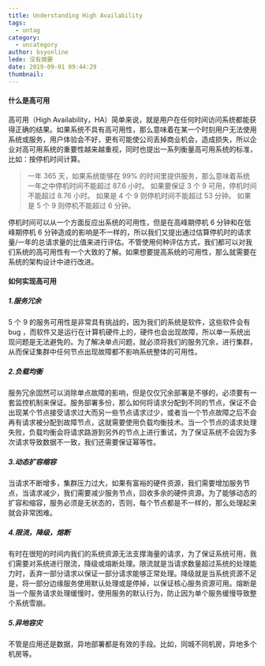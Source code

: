 ```yaml
---
title: Understanding High Availability
tags:
  - untag
category:
  - uncategory
author: bsyonline
lede: 没有摘要
date: 2019-09-01 09:44:29
thumbnail:
---
```


#### 什么是高可用
高可用（High Availability，HA）简单来说，就是用户在任何时间访问系统都能获得正确的结果。如果系统不具有高可用性，那么意味着在某一个时刻用户无法使用系统或服务，用户体验会不好，更有可能使公司丢掉商业机会，造成损失，所以企业对高可用系统的重要性越来越重视，同时也提出一系列衡量高可用系统的标准，比如：按停机时间计算。
> 一年 365 天，如果系统能够在 99% 的时间里提供服务，那么意味着系统一年之中停机时间不能超过 87.6 小时。
如果要保证 3 个 9 可用，停机时间不能超过 8.76 小时。
如果是 4 个 9 则停机时间不能超过 53 分钟。
如果是 5 个 9 则停机不能超过 6 分钟。

停机时间可以从一个方面反应出系统的可用性，但是在高峰期停机 6 分钟和在低峰期停机 6 分钟造成的影响是不一样的，所以我们又提出通过估算停机时的请求量/一年的总请求量的比值来进行评估。不管使用何种评估方式，我们都可以对我们系统的高可用性有一个大致的了解。如果想要提高系统的可用性，那么就需要在系统的架构设计中进行改进。

#### 如何实现高可用

##### 1.服务冗余
5 个 9 的服务可用性是非常具有挑战的，因为我们的系统是软件，这些软件会有 bug ，而软件又是运行在计算机硬件上的，硬件也会出现故障，所以单一系统出现问题是无法避免的。为了解决单点问题，就必须将我们的服务冗余，进行集群，从而保证集群中任何节点出现故障都不影响系统整体的可用性。

##### 2.负载均衡
服务冗余固然可以消除单点故障的影响，但是仅仅冗余部署是不够的，必须要有一套监控机制来保证。服务部署多份，那么如何将请求分配到不同的节点，保证不会出现某个节点接受请求过大而另一些节点请求过少，或者当一个节点故障之后不会再有请求被分配到故障节点，这就需要使用负载均衡技术。当一个节点的请求处理失败，负载均衡会将请求路游到另外的节点上进行重试，为了保证系统不会因为多次请求导致数据不一致，我们还需要保证幂等性。

##### 3.动态扩容缩容
当请求不断增多，集群压力过大，如果有富裕的硬件资源，我们需要增加服务节点，当请求减少，我们需要减少服务节点，回收多余的硬件资源。为了能够动态的扩容和缩容，服务必须是无状态的，否则，每个节点都是不一样的，那么处理起来就会非常困难。

##### 4.限流，降级，熔断
有时在很短的时间内我们的系统资源无法支撑海量的请求，为了保证系统可用，我们需要对系统进行限流，降级或熔断处理。限流就是当请求数量超过系统的处理能力时，丢弃一部分请求以保证一部分请求能够正常处理。降级就是当系统资源不足是，将一部分边缘服务使用默认处理或是停掉，以保证核心服务资源可用。熔断是当一个服务请求处理缓慢时，使用服务的默认行为，防止因为单个服务缓慢导致整个系统雪崩。

##### 5.异地容灾
不管是应用还是数据，异地部署都是有效的手段。比如，同城不同机房，异地多个机房等。
